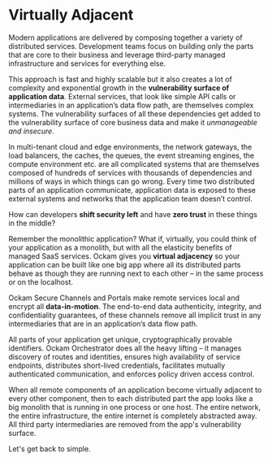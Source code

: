 # Virtually Adjacent

Modern applications are delivered by composing together a variety of distributed services. Development teams focus on building only the parts that are core to their business and leverage third-party managed infrastructure and services for everything else.

This approach is fast and highly scalable but it also creates a lot of complexity and exponential growth in the **vulnerability surface of application data**. External services, that look like simple API calls or intermediaries in an application’s data flow path, are themselves complex systems. The vulnerability surfaces of all these dependencies get added to the vulnerability surface of core business data and make it _unmanageable and insecure_.

In multi-tenant cloud and edge environments, the network gateways, the load balancers, the caches, the queues, the event streaming engines, the compute environment etc. are all complicated systems that are themselves composed of hundreds of services with thousands of dependencies and millions of ways in which things can go wrong. Every time two distributed parts of an application communicate, application data is exposed to these external systems and networks that the application team doesn’t control.

How can developers **shift security left** and have **zero trust** in these things in the middle?

Remember the monolithic application? What if, virtually, you could think of your application as a monolith, but with all the elasticity benefits of managed SaaS services. Ockam gives you **virtual adjacency** so your application can be built like one big app where all its distributed parts behave as though they are running next to each other – in the same process or on the localhost.

Ockam Secure Channels and Portals make remote services local and encrypt all **data-in-motion**. The end-to-end data authenticity, integrity, and confidentiality guarantees, of these channels remove all implicit trust in any intermediaries that are in an application’s data flow path.

All parts of your application get unique, cryptographically provable identifiers. Ockam Orchestrator does all the heavy lifting – it manages discovery of routes and identities, ensures high availability of service endpoints, distributes short-lived credentials, facilitates mutually authenticated communication, and enforces policy driven access control.

When all remote components of an application become virtually adjacent to every other component, then to each distributed part the app looks like a big monolith that is running in one process or one host. The entire network, the entire infrastructure, the entire internet is completely abstracted away. All third party intermediaries are removed from the app's vulnerability surface.

Let's get back to simple.
